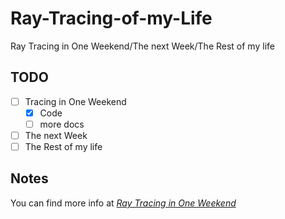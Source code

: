 # Ray-Tracing-of-my-Life
Ray Tracing in One Weekend/The next Week/The Rest of my life

## TODO
- [ ] Tracing in One Weekend
    - [x] Code
    - [ ] more docs
- [ ] The next Week
- [ ] The Rest of my life
## Notes
You can find more info at [_Ray Tracing in One Weekend_](https://raytracing.github.io/books/RayTracingInOneWeekend.html)


